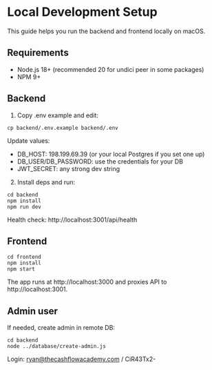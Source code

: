 # Local Development Setup

This guide helps you run the backend and frontend locally on macOS.

## Requirements
- Node.js 18+ (recommended 20 for undici peer in some packages)
- NPM 9+

## Backend
1) Copy .env example and edit:
```
cp backend/.env.example backend/.env
```
Update values:
- DB_HOST: 198.199.69.39 (or your local Postgres if you set one up)
- DB_USER/DB_PASSWORD: use the credentials for your DB
- JWT_SECRET: any strong dev string

2) Install deps and run:
```
cd backend
npm install
npm run dev
```
Health check: http://localhost:3001/api/health

## Frontend
```
cd frontend
npm install
npm start
```
The app runs at http://localhost:3000 and proxies API to http://localhost:3001.

## Admin user
If needed, create admin in remote DB:
```
cd backend
node ../database/create-admin.js
```

Login: ryan@thecashflowacademy.com / CiR43Tx2-
